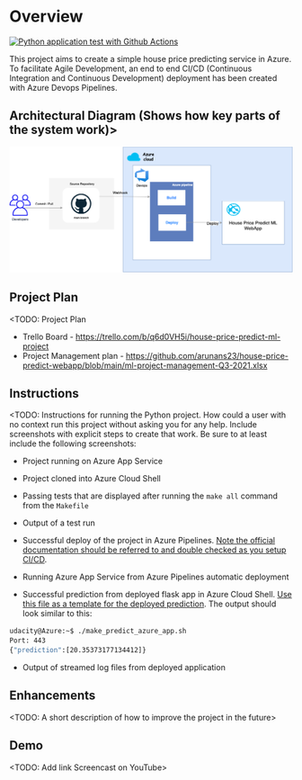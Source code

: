 # Overview

[![Python application test with Github Actions](https://github.com/arunans23/house-price-predict-webapp/actions/workflows/pythonapp.yml/badge.svg)](https://github.com/arunans23/house-price-predict-webapp/actions/workflows/pythonapp.yml) 

This project aims to create a simple house price predicting service in Azure. To facilitate Agile Development, an end to end CI/CD (Continuous Integration and Continuous Development) deployment has been created with Azure Devops Pipelines.

## Architectural Diagram (Shows how key parts of the system work)>

![Architecture Diagram](./images/azure-cicd.png)

## Project Plan
<TODO: Project Plan

* Trello Board - https://trello.com/b/q6d0VH5i/house-price-predict-ml-project
* Project Management plan - https://github.com/arunans23/house-price-predict-webapp/blob/main/ml-project-management-Q3-2021.xlsx

## Instructions

<TODO:  Instructions for running the Python project.  How could a user with no context run this project without asking you for any help.  Include screenshots with explicit steps to create that work. Be sure to at least include the following screenshots:

* Project running on Azure App Service

* Project cloned into Azure Cloud Shell

* Passing tests that are displayed after running the `make all` command from the `Makefile`

* Output of a test run

* Successful deploy of the project in Azure Pipelines.  [Note the official documentation should be referred to and double checked as you setup CI/CD](https://docs.microsoft.com/en-us/azure/devops/pipelines/ecosystems/python-webapp?view=azure-devops).

* Running Azure App Service from Azure Pipelines automatic deployment

* Successful prediction from deployed flask app in Azure Cloud Shell.  [Use this file as a template for the deployed prediction](https://github.com/udacity/nd082-Azure-Cloud-DevOps-Starter-Code/blob/master/C2-AgileDevelopmentwithAzure/project/starter_files/flask-sklearn/make_predict_azure_app.sh).
The output should look similar to this:

```bash
udacity@Azure:~$ ./make_predict_azure_app.sh
Port: 443
{"prediction":[20.35373177134412]}
```

* Output of streamed log files from deployed application

> 

## Enhancements

<TODO: A short description of how to improve the project in the future>

## Demo 

<TODO: Add link Screencast on YouTube>


